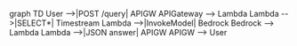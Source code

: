 graph TD
    User -->|POST /query| APIGW
    APIGateway --> Lambda
    Lambda -->|SELECT*| Timestream
    Lambda -->|InvokeModel| Bedrock
    Bedrock --> Lambda
    Lambda -->|JSON answer| APIGW
    APIGW --> User
